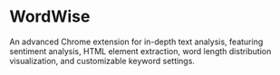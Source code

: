 # WordWise
An advanced Chrome extension for in-depth text analysis, featuring sentiment analysis, HTML element extraction, word length distribution visualization, and customizable keyword settings.
